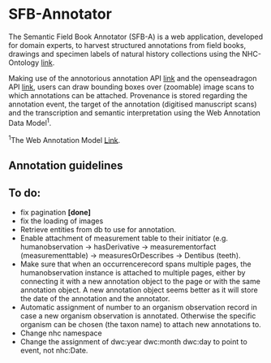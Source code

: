# SFB-Annotator
The Semantic Field Book Annotator (SFB-A) is a web application, developed for domain experts, to harvest structured annotations from field books, drawings and specimen labels of natural history collections using the NHC-Ontology [link](https://github.com/lisestork/NHC-Ontology). 

Making use of the annotorious annotation API [link](https://annotorious.github.io) and the openseadragon API [link](https://openseadragon.github.io/), users can draw bounding boxes over (zoomable) image scans to which annotations can be attached. Provenance is stored regarding the annotation event, the target of the annotation (digitised manuscript scans) and the transcription and semantic interpretation using the Web Annotation Data Model<sup>1</sup>.

<sup>1</sup>The Web Annotation Model [Link](https://www.w3.org/TR/annotation-model/).

## Annotation guidelines 


## To do: 
- fix pagination <b>[done]</b>
- fix the loading of images 
- Retrieve entities from db to use for annotation. 
- Enable attachment of measurement table to their initiator (e.g. humanobservation -> hasDerivative -> measurementorfact      (measurementtable) -> measuresOrDescribes -> Dentibus (teeth). 
- Make sure that when an occurrencerecord spans multiple pages, the humanobservation instance is attached to multiple pages, either by connecting it with a new annotation object to the page or with the same annotation object. A new annotation object seems better as it will store the date of the annotation and the annotator. 
- Automatic assignment of number to an organism observation record in case a new organism observation is annotated. Otherwise the specific organism can be chosen (the taxon name) to attach new annotations to.
- Change nhc namespace
- Change the assignment of dwc:year dwc:month dwc:day to point to event, not nhc:Date. 
